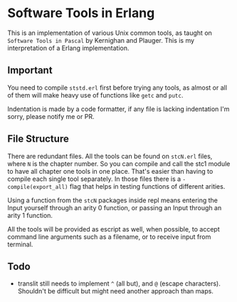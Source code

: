 # Software Tools in Erlang
This is an implementation of various Unix common tools, as taught on `Software Tools in Pascal` by Kernighan and Plauger. This is my interpretation of a Erlang implementation.

## Important
You need to compile `ststd.erl` first before trying any tools, as almost or all of them will make heavy use of functions like `getc` and `putc`.

Indentation is made by a code formatter, if any file is lacking indentation I'm sorry, please notify me or PR.

## File Structure
There are redundant files.
All the tools can be found on `stcN.erl` files, where `N` is the chapter number. So you can compile and call the stc1 module to have all chapter one tools in one place.
That's easier than having to compile each single tool separately.
In those files there is a `-compile(export_all)` flag that helps in testing functions of different arities.

Using a function from the `stcN` packages inside repl means entering the Input yourself through an arity 0 function, or passing an Input through an arity 1 function.

All the tools will be provided as escript as well, when possible, to accept command line arguments such as a filename, or to receive input from terminal.

## Todo
- translit still needs to implement `^` (all but), and `@` (escape characters). Shouldn't be difficult but might need another approach than maps.
